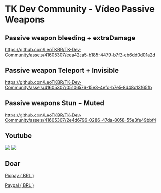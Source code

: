 # TK Dev Community - Vídeo Passive Weapons

## Passive weapon bleeding + extraDamage
https://github.com/LeoTKBR/TK-Dev-Community/assets/41605307/eea42ea5-b185-4479-b7f2-eb6dd0d01a2d

## Passive weapon Teleport + Invisible
https://github.com/LeoTKBR/TK-Dev-Community/assets/41605307/05106576-15e3-4efc-b7e5-8d48c13f65fb

## Passive weapons Stun + Muted
https://github.com/LeoTKBR/TK-Dev-Community/assets/41605307/2e4d6796-0286-47da-8058-55e3fe49bbf4





## Youtube
[![](https://img.shields.io/youtube/channel/subscribers/UC_SdCh6vL5zDt3PqDAZAtmA?style=plastic&logo=youtube&label=inscritos&cacheSeconds=60)](https://www.youtube.com/@TKDevCommunity)
[![](https://img.shields.io/youtube/channel/views/UC_SdCh6vL5zDt3PqDAZAtmA?style=plastic&logo=youtube&label=visualiza%C3%A7%C3%B5es&cacheSeconds=60)](https://www.youtube.com/@TKDevCommunity)

## Doar
[Picpay ( BRL )](https://docs.tkdev.online/home/inicio/doar-donation#picpay)

[Paypal ( BRL )](https://docs.tkdev.online/home/inicio/doar-donation#paypal)
